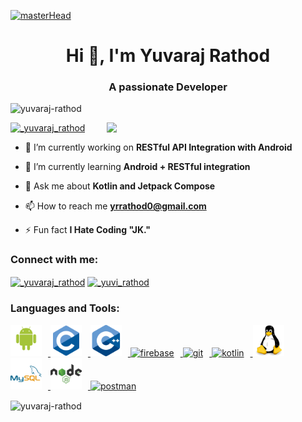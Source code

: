 [![masterHead](https://user-images.githubusercontent.com/74038190/215768208-3bf3dda8-eeea-40ee-a58b-f5ac529685bf.gif)](https://Yuvaraj-Rathod.io)
<h1 align="center">Hi 👋, I'm Yuvaraj Rathod</h1>
<h3 align="center">A passionate Developer</h3>

<p align="left"> <img src="https://komarev.com/ghpvc/?username=yuvaraj-rathod&label=Profile%20views&color=0e75b6&style=flat" alt="yuvaraj-rathod" /> </p>
<img align="right" src="https://user-images.githubusercontent.com/74038190/218265814-3084a4ba-809c-4135-afc0-8685d0f634b3.gif" width="350">
<p align="left"> <a href="https://twitter.com/_yuvaraj_rathod" target="blank"><img src="https://img.shields.io/twitter/follow/_yuvaraj_rathod?logo=twitter&style=for-the-badge" alt="_yuvaraj_rathod" /></a> </p>


- 🔭 I’m currently working on **RESTful API Integration with Android**

- 🌱 I’m currently learning **Android + RESTful integration**

- 💬 Ask me about **Kotlin and Jetpack Compose**

- 📫 How to reach me **yrrathod0@gmail.com**

- ⚡ Fun fact **I Hate Coding "JK."**
  
<h3 align="left">Connect with me:</h3>
<p align="left">
<a href="https://twitter.com/_yuvaraj_rathod" target="blank"><img align="center" src="https://raw.githubusercontent.com/rahuldkjain/github-profile-readme-generator/master/src/images/icons/Social/twitter.svg" alt="_yuvaraj_rathod" height="30" width="40" /></a>
<a href="https://instagram.com/_yuvi_rathod" target="blank"><img align="center" src="https://raw.githubusercontent.com/rahuldkjain/github-profile-readme-generator/master/src/images/icons/Social/instagram.svg" alt="_yuvi_rathod" height="30" width="40" /></a>
</p>


<h3 align="left">Languages and Tools:</h3>
<p align="left">
  <a href="https://developer.android.com" target="_blank" rel="noreferrer">
    <img src="https://raw.githubusercontent.com/devicons/devicon/master/icons/android/android-original-wordmark.svg" alt="android" width="50" height="50" style="margin-right:10px;"/> 
  </a>
  <a href="https://www.cprogramming.com/" target="_blank" rel="noreferrer"> 
    <img src="https://raw.githubusercontent.com/devicons/devicon/master/icons/c/c-original.svg" alt="c" width="50" height="50" style="margin-right:10px;"/> 
  </a>
  <a href="https://www.w3schools.com/cpp/" target="_blank" rel="noreferrer"> 
    <img src="https://raw.githubusercontent.com/devicons/devicon/master/icons/cplusplus/cplusplus-original.svg" alt="cplusplus" width="50" height="50" style="margin-right:10px;"/> 
  </a>
  <a href="https://firebase.google.com/" target="_blank" rel="noreferrer"> 
    <img src="https://www.vectorlogo.zone/logos/firebase/firebase-icon.svg" alt="firebase" width="50" height="50" style="margin-right:10px;"/> 
  </a>
  <a href="https://git-scm.com/" target="_blank" rel="noreferrer"> 
    <img src="https://www.vectorlogo.zone/logos/git-scm/git-scm-icon.svg" alt="git" width="50" height="50" style="margin-right:10px;"/> 
  </a>
  <a href="https://kotlinlang.org" target="_blank" rel="noreferrer"> 
    <img src="https://www.vectorlogo.zone/logos/kotlinlang/kotlinlang-icon.svg" alt="kotlin" width="50" height="50" style="margin-right:10px;"/> 
  </a>
  <a href="https://www.linux.org/" target="_blank" rel="noreferrer"> 
    <img src="https://raw.githubusercontent.com/devicons/devicon/master/icons/linux/linux-original.svg" alt="linux" width="50" height="50" style="margin-right:10px;"/> 
  </a>
  <a href="https://www.mysql.com/" target="_blank" rel="noreferrer"> 
    <img src="https://raw.githubusercontent.com/devicons/devicon/master/icons/mysql/mysql-original-wordmark.svg" alt="mysql" width="50" height="50" style="margin-right:10px;"/> 
  </a>
  <a href="https://nodejs.org" target="_blank" rel="noreferrer"> 
    <img src="https://raw.githubusercontent.com/devicons/devicon/master/icons/nodejs/nodejs-original-wordmark.svg" alt="nodejs" width="50" height="50" style="margin-right:10px;"/> 
  </a>
  <a href="https://postman.com" target="_blank" rel="noreferrer"> 
    <img src="https://www.vectorlogo.zone/logos/getpostman/getpostman-icon.svg" alt="postman" width="50" height="50" style="margin-right:10px;"/> 
  </a>

  <p><img align="center" src="https://github-readme-streak-stats.herokuapp.com/?user=yuvaraj-rathod&" alt="yuvaraj-rathod" /></p>
</p>

